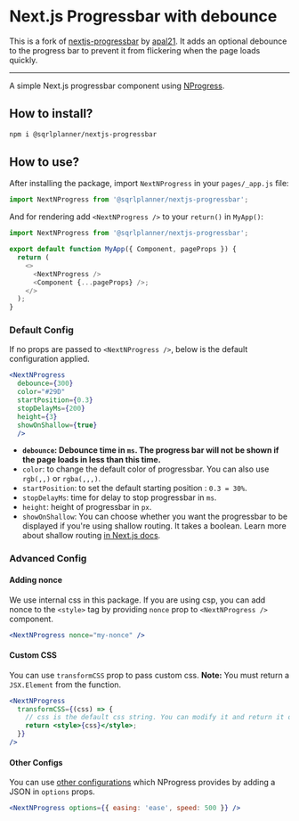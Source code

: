 # Next.js Progressbar with debounce

This is a fork of [nextjs-progressbar](https://github.com/apal21/nextjs-progressbar) by [apal21](https://github.com/apal21). It adds an optional debounce to the progress bar to prevent it from flickering when the page loads quickly.

---

A simple Next.js progressbar component using [NProgress](http://ricostacruz.com/nprogress/).


## How to install?

```bash
npm i @sqrlplanner/nextjs-progressbar
```

## How to use?

After installing the package, import `NextNProgress` in your `pages/_app.js` file:

```js
import NextNProgress from '@sqrlplanner/nextjs-progressbar';
```

And for rendering add `<NextNProgress />` to your `return()` in `MyApp()`:

```js
import NextNProgress from '@sqrlplanner/nextjs-progressbar';

export default function MyApp({ Component, pageProps }) {
  return (
    <>
      <NextNProgress />
      <Component {...pageProps} />;
    </>
  );
}
```

### Default Config

If no props are passed to `<NextNProgress />`, below is the default configuration applied.

```jsx
<NextNProgress 
  debounce={300}
  color="#29D"
  startPosition={0.3}
  stopDelayMs={200}
  height={3}
  showOnShallow={true}  
  />
```

- **`debounce`: Debounce time in `ms`. The progress bar will not be shown if the page loads in less than this time.**
- `color`: to change the default color of progressbar. You can also use `rgb(,,)` or `rgba(,,,)`.
- `startPosition`: to set the default starting position : `0.3 = 30%`.
- `stopDelayMs`: time for delay to stop progressbar in `ms`.
- `height`: height of progressbar in `px`.
- `showOnShallow`: You can choose whether you want the progressbar to be displayed if you're using shallow routing. It takes a boolean. Learn more about shallow routing [in Next.js docs](https://nextjs.org/docs/routing/shallow-routing).

### Advanced Config

#### Adding nonce

We use internal css in this package. If you are using csp, you can add nonce to the `<style>` tag by providing `nonce` prop to `<NextNProgress />` component.

```jsx
<NextNProgress nonce="my-nonce" />
```

#### Custom CSS

You can use `transformCSS` prop to pass custom css.
**Note:** You must return a `JSX.Element` from the function.

```jsx
<NextNProgress
  transformCSS={(css) => {
    // css is the default css string. You can modify it and return it or return your own css.
    return <style>{css}</style>;
  }}
/>
```

#### Other Configs

You can use [other configurations](https://github.com/rstacruz/nprogress#configuration) which NProgress provides by adding a JSON in `options` props.

```jsx
<NextNProgress options={{ easing: 'ease', speed: 500 }} />
```
